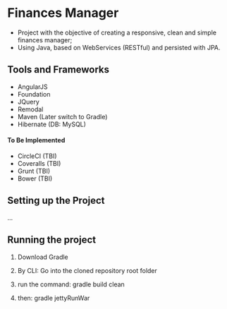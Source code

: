 # Finances Manager

- Project with the objective of creating a responsive, clean and simple finances manager;
- Using Java, based on WebServices (RESTful) and persisted with JPA.

## Tools and Frameworks

- AngularJS
- Foundation
- JQuery
- Remodal
- Maven (Later switch to Gradle)
- Hibernate (DB: MySQL)

#### To Be Implemented
- CircleCI (TBI)
- Coveralls (TBI)
- Grunt (TBI)
- Bower (TBI)

## Setting up the Project
...

## Running the project

1) Download Gradle

2) By CLI: Go into the cloned repository root folder

3) run the command: gradle build clean

4) then: gradle jettyRunWar
